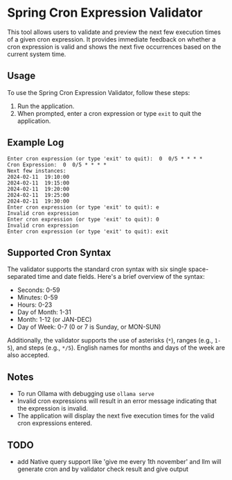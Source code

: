 # Spring Cron Expression Validator

This tool allows users to validate and preview the next few execution times of a given cron expression. It provides
immediate feedback on whether a cron expression is valid and shows the next five occurrences based on the current system
time.

## Usage

To use the Spring Cron Expression Validator, follow these steps:

1. Run the application.
2. When prompted, enter a cron expression or type `exit` to quit the application.

## Example Log

```plaintext
Enter cron expression (or type 'exit' to quit):  0  0/5 * * * *
Cron Expression:  0  0/5 * * * *
Next few instances:
2024-02-11  19:10:00
2024-02-11  19:15:00
2024-02-11  19:20:00
2024-02-11  19:25:00
2024-02-11  19:30:00
Enter cron expression (or type 'exit' to quit): e
Invalid cron expression
Enter cron expression (or type 'exit' to quit): 0
Invalid cron expression
Enter cron expression (or type 'exit' to quit): exit
```

## Supported Cron Syntax

The validator supports the standard cron syntax with six single space-separated time and date fields. Here's a brief
overview of the syntax:

- Seconds:  0-59
- Minutes:  0-59
- Hours:  0-23
- Day of Month:  1-31
- Month:  1-12 (or JAN-DEC)
- Day of Week:  0-7 (0 or 7 is Sunday, or MON-SUN)

Additionally, the validator supports the use of asterisks (`*`), ranges (e.g., `1-5`), and steps (e.g., `*/5`). English
names for months and days of the week are also accepted.

## Notes

- To run Ollama with debugging use `ollama serve`
- Invalid cron expressions will result in an error message indicating that the expression is invalid.
- The application will display the next five execution times for the valid cron expressions entered.

## TODO

- add Native query support like 'give me every 1th november' and llm will generate cron and by validator check result
  and give output
 
